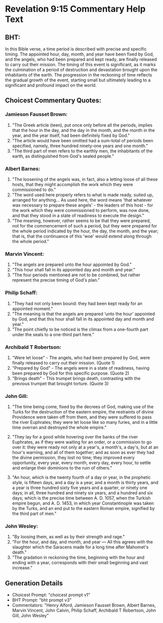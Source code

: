 # Revelation 9:15 Commentary Help Text

## BHT:
In this Bible verse, a time period is described with precise and specific timing. The appointed hour, day, month, and year have been fixed by God, and the angels, who had been prepared and kept ready, are finally released to carry out their mission. The timing of this event is significant, as it marks the culmination of a period of destruction and devastation brought upon the inhabitants of the earth. The progression in the reckoning of time reflects the gradual growth of the event, starting small but ultimately leading to a significant and profound impact on the world.

## Choicest Commentary Quotes:
### Jamieson Fausset Brown:
1. "The Greek article (teen), put once only before all the periods, implies that the hour in the day, and the day in the month, and the month in the year, and the year itself, had been definitely fixed by God."
2. "The article would have been omitted had a sum-total of periods been specified, namely, three hundred ninety-one years and one month."
3. "The third part of men refers to the earthly men, the inhabitants of the earth, as distinguished from God's sealed people."

### Albert Barnes:
1. "The loosening of the angels was, in fact, also a letting loose of all these hosts, that they might accomplish the work which they were commissioned to do."
2. "The word used here properly refers to what is made ready, suited up, arranged for anything... As used here, the word means 'that whatever was necessary to prepare these angels' - the leaders of this host - for the work which they were commissioned to perform, was now done, and that they stood in a state of readiness to execute the design."
3. "The meaning, however, rather seems to be that they were prepared, not for the commencement of such a period, but they were prepared for the whole period indicated by the hour, the day, the month, and the year; that is, that the continuance of this 'woe' would extend along through the whole period."

### Marvin Vincent:
1. "The angels are prepared unto the hour appointed by God." 
2. "This hour shall fall in its appointed day and month and year." 
3. "The four periods mentioned are not to be combined, but rather represent the precise timing of God's plan."

### Philip Schaff:
1. "They had not only been bound: they had been kept ready for an appointed moment." 
2. "The meaning is that the angels are prepared ‘unto the hour’ appointed by God, and that this hour shall fall in its appointed day and month and year." 
3. "The point chiefly to be noticed is the climax from a one-fourth part under the seals to a one-third part here."

### Archibald T Robertson:
1. "Were let loose" - The angels, who had been prepared by God, were finally released to carry out their mission. (Quote 1)
2. "Prepared by God" - The angels were in a state of readiness, having been prepared by God for this specific purpose. (Quote 2)
3. "Brings death" - This trumpet brings death, contrasting with the previous trumpet that brought torture. (Quote 3)

### John Gill:
1. "The time being come, fixed by the decrees of God, making use of the Turks for the destruction of the eastern empire, the restraints of divine Providence were taken off from them, and they were suffered to pass the river Euphrates; they were let loose like so many furies, and in a little time overran and destroyed the whole empire." 

2. "They lay for a good while hovering over the banks of the river Euphrates, as if they were waiting for an order, or a commission to go over it: they were ready not only at a year's, a month's, a day's, but at an hour's warning, and all of them together; and as soon as ever they had the divine permission, they lost no time; they improved every opportunity, every year, every month, every day, every hour, to settle and enlarge their dominions to the ruin of others."

3. "An hour, which is the twenty fourth of a day or year, in the prophetic style, is fifteen days, and a day is a year, and a month is thirty years, and a year is three hundred sixty five years and a quarter, or ninety one days; in all, three hundred and ninety six years, and a hundred and six days; which is the precise time between A. D. 1057, when the Turkish empire begun, and A. D. 1453, in which year Constantinople was taken by the Turks, and an end put to the eastern Roman empire, signified by the third part of men."

### John Wesley:
1. "By loosing them, as well as by their strength and rage." 
2. "For the hour, and day, and month, and year — All this agrees with the slaughter which the Saracens made for a long time after Mahomet's death." 
3. "The gradation in reckoning the time, beginning with the hour and ending with a year, corresponds with their small beginning and vast increase."


## Generation Details
- Choicest Prompt: "choicest prompt v1"
- BHT Prompt: "bht prompt v3"
- Commentators: "Henry Alford, Jamieson Fausset Brown, Albert Barnes, Marvin Vincent, John Calvin, Philip Schaff, Archibald T Robertson, John Gill, John Wesley"
